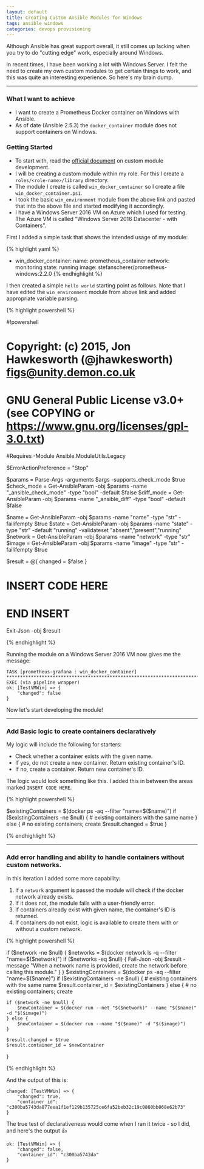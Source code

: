 ```yaml
---
layout: default
title: Creating Custom Ansible Modules for Windows
tags: ansible windows
categories: devops provisioning
---
```


Although Ansible has great support overall, it still comes up lacking when you try to do "cutting edge" work, especially around Windows. 

In recent times, I have been working a lot with Windows Server. 
I felt the need to create my own custom modules to get certain things to work, and this was quite an interesting experience. So here's my brain dump.

<!--more-->

----

### What I want to achieve

* I want to create a Prometheus Docker container on Windows with Ansible.
* As of date (Ansible 2.5.3) the `docker_container` module does not support containers on Windows. 


### Getting Started

* To start with, read the [official document](https://docs.ansible.com/ansible/2.6/dev_guide/developing_modules_general_windows.html) on custom module development.
* I will be creating a custom module within my role. For this I create a `roles/<role-name>/library` directory.
* The module I create is called `win_docker_container` so I create a file `win_docker_container.ps1`.
* I took the basic `win_environment` module from the above link and pasted that into the above file and started modifying it accordingly.
* I have a Windows Server 2016 VM on Azure which I used for testing. The Azure VM is called "Windows Server 2016 Datacenter - with Containers". 

First I added a simple task that shows the intended usage of my module:

{% highlight yaml %}
- win_docker_container:
    name: prometheus_container
    network: monitoring
    state: running
    image: stefanscherer/prometheus-windows:2.2.0
{% endhighlight %}

I then created a simple `hello world` starting point as follows. Note that I have edited the `win_environment` module from above link and added appropriate variable parsing.

{% highlight powershell %}

#!powershell

# Copyright: (c) 2015, Jon Hawkesworth (@jhawkesworth) <figs@unity.demon.co.uk>
# GNU General Public License v3.0+ (see COPYING or https://www.gnu.org/licenses/gpl-3.0.txt)

#Requires -Module Ansible.ModuleUtils.Legacy

$ErrorActionPreference = "Stop"

$params = Parse-Args -arguments $args -supports_check_mode $true
$check_mode = Get-AnsibleParam -obj $params -name "_ansible_check_mode" -type "bool" -default $false
$diff_mode = Get-AnsibleParam -obj $params -name "_ansible_diff" -type "bool" -default $false

$name = Get-AnsibleParam -obj $params -name "name" -type "str" -failifempty $true
$state = Get-AnsibleParam -obj $params -name "state" -type "str" -default "running" -validateset "absent","present","running"
$network = Get-AnsibleParam -obj $params -name "network" -type "str"
$image = Get-AnsibleParam -obj $params -name "image" -type "str" -failifempty $true

$result = @{
    changed = $false
}

# INSERT CODE HERE


# END INSERT
Exit-Json -obj $result

{% endhighlight %}


Running the module on a Windows Server 2016 VM now gives me the message:

```
TASK [prometheus-grafana : win_docker_container] ******************************************************************************************************************************************************************
EXEC (via pipeline wrapper)
ok: [TestVMWin] => {
    "changed": false
}
```

Now let's start developing the module!

----

### Add Basic logic to create containers declaratively

My logic will include the following for starters:

* Check whether a container exists with the given name.
* If yes, do not create a new container. Return existing container's ID.
* If no, create a container. Return new container's ID.

The logic would look something like this. I added this in between the areas marked `INSERT CODE HERE`. 

{% highlight powershell %}

$existingContainers = $(docker ps -aq --filter "name=$($name)")
if ($existingContainers -ne $null) {
    # existing containers with the same name
} else {
    # no existing containers; create
    $result.changed = $true
}

{% endhighlight %}


----

### Add error handling and ability to handle containers without custom networks.

In this iteration I added some more capability:

1. If a `network` argument is passed the module will check if the docker network already exists.
1. If it does not, the module fails with a user-friendly error.
1. If containers already exist with given name, the container's ID is returned.
1. If containers do not exist, logic is available to create them with or without a custom network.

{% highlight powershell %}

if ($network -ne $null) {
    $networks = $(docker network ls -q --filter "name=$($network)")
    if ($networks -eq $null) {
        Fail-Json -obj $result -message "When a network name is provided, create the network before calling this module."
    }
}
$existingContainers = $(docker ps -aq --filter "name=$($name)")
if ($existingContainers -ne $null) {
    # existing containers with the same name
    $result.container_id = $existingContainers
} else {
    # no existing containers; create

    if ($network -ne $null) {
        $newContainer = $(docker run --net "$($network)" --name "$($name)" -d "$($image)")
    } else {
        $newContainer = $(docker run --name "$($name)" -d "$($image)")
    }

    $result.changed = $true
    $result.container_id = $newContainer
}


{% endhighlight %}

And the output of this is:

```
changed: [TestVMWin] => {
    "changed": true,
    "container_id": "c300ba5743da877eea1f1ef129b135725ce6fa52beb32c19c0860bb068e62b73"
}
```

The true test of declarativeness would come when I ran it twice - so I did, and here's the output :+1:

```
ok: [TestVMWin] => {
    "changed": false,
    "container_id": "c300ba5743da"
}
```
